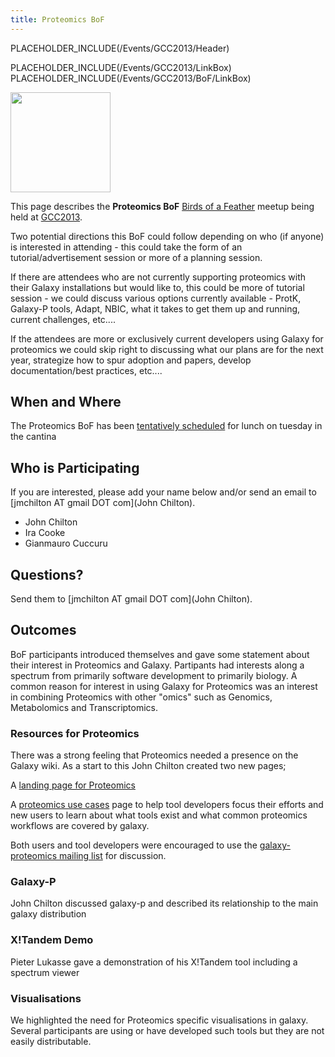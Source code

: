 ```yaml
---
title: Proteomics BoF
---
```

PLACEHOLDER_INCLUDE(/Events/GCC2013/Header)



PLACEHOLDER_INCLUDE(/Events/GCC2013/LinkBox)
PLACEHOLDER_INCLUDE(/Events/GCC2013/BoF/LinkBox)

<div class='left'><a href='/Events/GCC2013/BoF'><img src='/Images/Logos/GCC2013BoFLogo.png' alt='' width="160" /></a></div>

This page describes the **Proteomics BoF** [Birds of a Feather](/src/Events/GCC2013/BoF/index.md) meetup being held at [GCC2013](/src/Events/GCC2013/index.md).

Two potential directions this BoF could follow depending on who (if anyone) is interested in attending - this could take the form of an tutorial/advertisement session or more of a planning session.

If there are attendees who are not currently supporting proteomics with their Galaxy installations but would like to, this could be more of tutorial session - we could discuss various options currently available - ProtK, Galaxy-P tools, Adapt, NBIC, what it takes to get them up and running, current challenges, etc....

If the attendees are more or exclusively current developers using Galaxy for proteomics we could skip right to discussing what our plans are for the next year, strategize how to spur adoption and papers, develop documentation/best practices, etc.... 

## When and Where

The Proteomics BoF has been  [tentatively scheduled](/src/Events/GCC2013/BoF/index.md#bof-schedule) for lunch on tuesday in the cantina

## Who is Participating

If you are interested, please add your name below and/or send an email to [jmchilton AT gmail DOT com](John Chilton).

* John Chilton
* Ira Cooke
* Gianmauro Cuccuru


## Questions?

Send them to [jmchilton AT gmail DOT com](John Chilton).

## Outcomes

BoF participants introduced themselves and gave some statement about their interest in Proteomics and Galaxy.  Partipants had interests along a spectrum from primarily software development to primarily biology. A common reason for interest in using Galaxy for Proteomics was an interest in combining Proteomics with other "omics" such as Genomics, Metabolomics and Transcriptomics.  

### Resources for Proteomics
There was a strong feeling that Proteomics needed a presence on the Galaxy wiki. As a start to this John Chilton created two new pages;
	
A [landing page for Proteomics](/src/Proteomics/index.md)
 
A [ proteomics use cases](/src/Proteomics/UseCases/index.md) page to help tool developers focus their efforts and new users to learn about what tools exist and what common proteomics workflows are covered by galaxy.

Both users and tool developers were encouraged to use the [galaxy-proteomics mailing list](http://proteomics.list.galaxyproject.org/) for discussion.

### Galaxy-P
John Chilton discussed galaxy-p and described its relationship to the main galaxy distribution

### X!Tandem Demo
Pieter Lukasse gave a demonstration of his X!Tandem tool including a spectrum viewer

### Visualisations
We highlighted the need for Proteomics specific visualisations in galaxy. Several participants are using or have developed such tools but they are not easily distributable.

